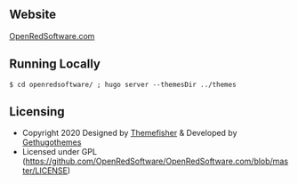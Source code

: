 ## Website

[OpenRedSoftware.com](https://www.openredsoftware.com/)

## Running Locally

```
$ cd openredsoftware/ ; hugo server --themesDir ../themes
```

## Licensing

- Copyright 2020 Designed by [Themefisher](https://themefisher.com/) & Developed by [Gethugothemes](https://gethugothemes.com/)
- Licensed under GPL (https://github.com/OpenRedSoftware/OpenRedSoftware.com/blob/master/LICENSE)


